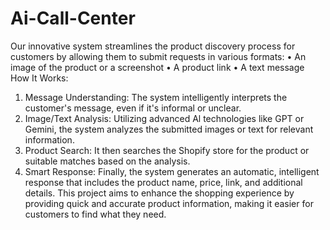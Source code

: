 # Ai-Call-Center
Our innovative system streamlines the product discovery process for customers by allowing them to submit requests in various formats: • An image of the product or a screenshot • A product link • A text message
How It Works:

1. Message Understanding: The system intelligently interprets the customer's message, even if it's informal or unclear.
2. Image/Text Analysis: Utilizing advanced Al technologies like GPT or Gemini, the system analyzes the submitted images or text for relevant information.
3. Product Search: It then searches the Shopify store for the product or suitable matches based on the analysis.
4. Smart Response: Finally, the system generates an automatic, intelligent response that includes the product name, price, link, and additional details.
This project aims to enhance the shopping experience by providing quick and accurate product information, making it easier for customers to find what they need.